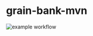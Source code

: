 # grain-bank-mvn

![example workflow](https://github.com/ddf172/grain-bank-mvn/actions/workflows/ci.yml/badge.svg)
